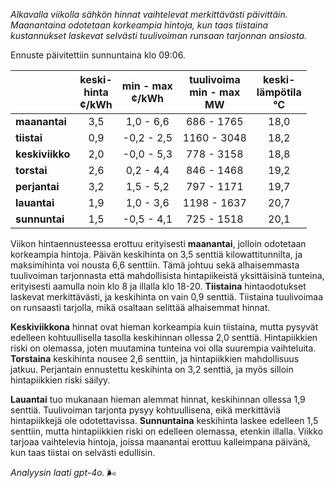 *Alkavalla viikolla sähkön hinnat vaihtelevat merkittävästi päivittäin. Maanantaina odotetaan korkeampia hintoja, kun taas tiistaina kustannukset laskevat selvästi tuulivoiman runsaan tarjonnan ansiosta.*

Ennuste päivitettiin sunnuntaina klo 09:06.

|            | keski-<br>hinta<br>¢/kWh | min - max<br>¢/kWh | tuulivoima<br>min - max<br>MW | keski-<br>lämpötila<br>°C |
|:-----------|:----------------:|:----------------:|:-------------:|:-------------:|
| **maanantai** | 3,5 | 1,0 - 6,6 | 686 - 1765 | 18,0 |
| **tiistai**   | 0,9 | -0,2 - 2,5 | 1160 - 3048 | 18,2 |
| **keskiviikko** | 2,0 | -0,0 - 5,3 | 778 - 3158 | 18,8 |
| **torstai**   | 2,6 | 0,2 - 4,4 | 846 - 1468 | 19,2 |
| **perjantai** | 3,2 | 1,5 - 5,2 | 797 - 1171 | 19,7 |
| **lauantai**  | 1,9 | 1,0 - 3,6 | 1198 - 1637 | 20,7 |
| **sunnuntai** | 1,5 | -0,5 - 4,1 | 725 - 1518 | 20,1 |

Viikon hintaennusteessa erottuu erityisesti **maanantai**, jolloin odotetaan korkeampia hintoja. Päivän keskihinta on 3,5 senttiä kilowattitunnilta, ja maksimihinta voi nousta 6,6 senttiin. Tämä johtuu sekä alhaisemmasta tuulivoiman tarjonnasta että mahdollisista hintapiikeistä yksittäisinä tunteina, erityisesti aamulla noin klo 8 ja illalla klo 18-20. **Tiistaina** hintaodotukset laskevat merkittävästi, ja keskihinta on vain 0,9 senttiä. Tiistaina tuulivoimaa on runsaasti tarjolla, mikä osaltaan selittää alhaisemmat hinnat.

**Keskiviikkona** hinnat ovat hieman korkeampia kuin tiistaina, mutta pysyvät edelleen kohtuullisella tasolla keskihinnan ollessa 2,0 senttiä. Hintapiikkien riski on olemassa, joten muutamina tunteina voi olla suurempia vaihteluita. **Torstaina** keskihinta nousee 2,6 senttiin, ja hintapiikkien mahdollisuus jatkuu. Perjantain ennustettu keskihinta on 3,2 senttiä, ja myös silloin hintapiikkien riski säilyy.

**Lauantai** tuo mukanaan hieman alemmat hinnat, keskihinnan ollessa 1,9 senttiä. Tuulivoiman tarjonta pysyy kohtuullisena, eikä merkittäviä hintapiikkejä ole odotettavissa. **Sunnuntaina** keskihinta laskee edelleen 1,5 senttiin, mutta hintapiikkien riski on edelleen olemassa, etenkin illalla. Viikko tarjoaa vaihtelevia hintoja, joissa maanantai erottuu kalleimpana päivänä, kun taas tiistai on selvästi edullisin. 

*Analyysin laati gpt-4o.* 🌬️
